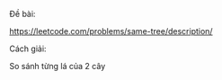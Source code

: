 Đề bài:

https://leetcode.com/problems/same-tree/description/

Cách giải:

So sánh từng lá của 2 cây